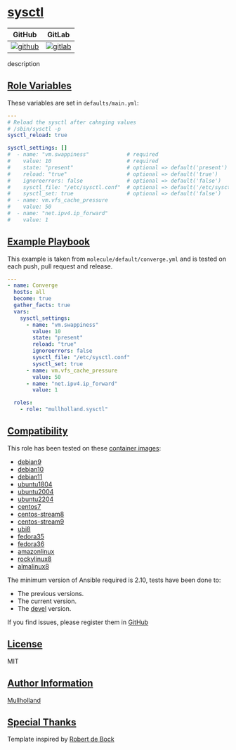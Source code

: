 # [sysctl](#sysctl)

|GitHub|GitLab|
|------|------|
|[![github](https://github.com/mullholland/ansible-role-sysctl/workflows/Ansible%20Molecule/badge.svg)](https://github.com/mullholland/ansible-role-sysctl/actions)|[![gitlab](https://gitlab.com/mullholland/ansible-role-sysctl/badges/master/pipeline.svg)](https://gitlab.com/mullholland/ansible-role-sysctl)|[![quality](https://img.shields.io/ansible/quality/unset)](https://galaxy.ansible.com/mullholland/sysctl)|

description

## [Role Variables](#role-variables)

These variables are set in `defaults/main.yml`:
```yaml
---
# Reload the sysctl after cahnging values
# /sbin/sysctl -p
sysctl_reload: true

sysctl_settings: []
#  - name: "vm.swappiness"            # required
#    value: 10                        # required
#    state: "present"                 # optional => default('present')
#    reload: "true"                   # optional => default('true')
#    ignoreerrors: false              # optional => default('false')
#    sysctl_file: "/etc/sysctl.conf"  # optional => default('/etc/sysctl.conf')
#    sysctl_set: true                 # optional => default('false')
#  - name: vm.vfs_cache_pressure
#    value: 50
#  - name: "net.ipv4.ip_forward"
#    value: 1
```


## [Example Playbook](#example-playbook)

This example is taken from `molecule/default/converge.yml` and is tested on each push, pull request and release.
```yaml
---
- name: Converge
  hosts: all
  become: true
  gather_facts: true
  vars:
    sysctl_settings:
      - name: "vm.swappiness"
        value: 10
        state: "present"
        reload: "true"
        ignoreerrors: false
        sysctl_file: "/etc/sysctl.conf"
        sysctl_set: true
      - name: vm.vfs_cache_pressure
        value: 50
      - name: "net.ipv4.ip_forward"
        value: 1

  roles:
    - role: "mullholland.sysctl"
```





## [Compatibility](#compatibility)

This role has been tested on these [container images](https://hub.docker.com/u/mullholland):

-   [debian9](https://hub.docker.com/r/mullholland/docker-molecule-debian9)
-   [debian10](https://hub.docker.com/r/mullholland/docker-molecule-debian10)
-   [debian11](https://hub.docker.com/r/mullholland/docker-molecule-debian11)
-   [ubuntu1804](https://hub.docker.com/r/mullholland/docker-molecule-ubuntu1804)
-   [ubuntu2004](https://hub.docker.com/r/mullholland/docker-molecule-ubuntu2004)
-   [ubuntu2204](https://hub.docker.com/r/mullholland/docker-molecule-ubuntu2204)
-   [centos7](https://hub.docker.com/r/mullholland/docker-molecule-centos7)
-   [centos-stream8](https://hub.docker.com/r/mullholland/docker-molecule-centos-stream8)
-   [centos-stream9](https://hub.docker.com/r/mullholland/docker-molecule-centos-stream9)
-   [ubi8](https://hub.docker.com/r/mullholland/docker-molecule-ubi8)
-   [fedora35](https://hub.docker.com/r/mullholland/docker-molecule-fedora35)
-   [fedora36](https://hub.docker.com/r/mullholland/docker-molecule-fedora36)
-   [amazonlinux](https://hub.docker.com/r/mullholland/docker-molecule-amazonlinux)
-   [rockylinux8](https://hub.docker.com/r/mullholland/docker-molecule-rockylinux8)
-   [almalinux8](https://hub.docker.com/r/mullholland/docker-molecule-almalinux8)

The minimum version of Ansible required is 2.10, tests have been done to:

-   The previous versions.
-   The current version.
-   The [devel](https://docs.ansible.com/ansible/latest/installation_guide/intro_installation.html#installing-devel-from-github-with-pip) version.





If you find issues, please register them in [GitHub](https://github.com/mullholland/ansible-role-sysctl/issues)

## [License](#license)

MIT


## [Author Information](#author-information)

[Mullholland](https://github.com/mullholland)

## [Special Thanks](#special-thanks)

Template inspired by [Robert de Bock](https://github.com/robertdebock)
